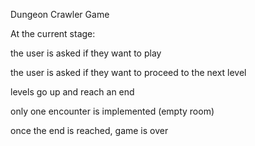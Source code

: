 Dungeon Crawler Game 

At the current stage: 

the user is asked if they want to play 

the user is asked if they want to proceed to the next level 

levels go up and reach an end 

only one encounter is implemented (empty room) 

once the end is reached, game is over 
